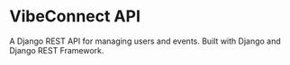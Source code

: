 # VibeConnect API

A Django REST API for managing users and events. Built with Django and Django REST Framework.
